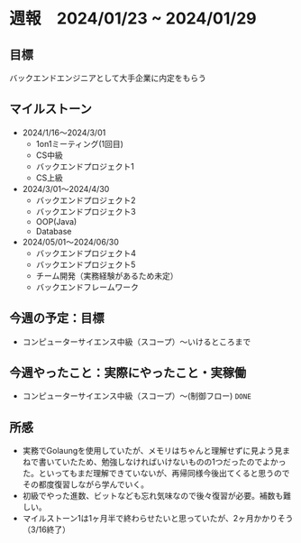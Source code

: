 # 週報　2024/01/23 ~ 2024/01/29

## 目標
バックエンドエンジニアとして大手企業に内定をもらう

## マイルストーン
- 2024/1/16〜2024/3/01
    - 1on1ミーティング(1回目)
    - CS中級
    - バックエンドプロジェクト1
    - CS上級
- 2024/3/01〜2024/4/30
   - バックエンドプロジェクト2
   - バックエンドプロジェクト3
   - OOP(Java)
   - Database
- 2024/05/01〜2024/06/30
    - バックエンドプロジェクト4
    - バックエンドプロジェクト5
    - チーム開発（実務経験があるため未定）
    - バックエンドフレームワーク

## 今週の予定：目標
- コンピューターサイエンス中級（スコープ）〜いけるところまで

## 今週やったこと：実際にやったこと・実稼働
- コンピューターサイエンス中級（スコープ）〜(制御フロー) `DONE`

## 所感
- 実務でGolaungを使用していたが、メモリはちゃんと理解せずに見よう見まねで書いていたため、勉強しなければいけないものの1つだったのでよかった。といってもまだ理解できていないが、再帰同様今後出てくると思うのでその都度復習しながら学んでいく。
- 初級でやった進数、ビットなども忘れ気味なので後々復習が必要。補数も難しい。
- マイルストーン1は1ヶ月半で終わらせたいと思っていたが、2ヶ月かかりそう（3/16終了）
